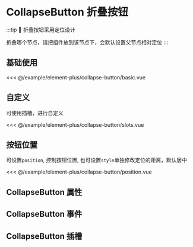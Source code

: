# CollapseButton 折叠按钮

:::tip
📌 折叠按钮采用定位设计

折叠哪个节点，请把组件放到该节点下，会默认设置父节点相对定位
:::

## 基础使用

<demo md src="collapse-button/basic">

<<< @/example/element-plus/collapse-button/basic.vue

</demo>

## 自定义

可使用插槽，进行自定义

<demo md src="collapse-button/slots">

<<< @/example/element-plus/collapse-button/slots.vue
</demo>

## 按钮位置

可设置`position`, 控制按钮位置, 也可设置`style`单独修改定位的距离，默认居中

<demo md src="collapse-button/position">

<<< @/example/element-plus/collapse-button/position.vue
</demo>

## CollapseButton 属性

<v-table type="attrs" :data="[
  { attr :'style', dec: '样式属性', type: 'object', optional: '-', default: '-' },
  { attr :'position', dec: '按钮位置', type: 'string', optional: 'left / right / top / bottom ', default: 'right' },
]" />

## CollapseButton 事件

<v-table type="event" :data="[
  { event :'click', dec: '当用户点击触发该事件', callback: '-' },
]" />

## CollapseButton 插槽

<v-table type="slot" :data="[
  { name :'-', dec: '内容插槽', child: '-' },
]" />

